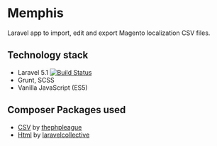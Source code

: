 # Memphis

Laravel app to import, edit and export Magento localization CSV files.

## Technology stack

* Laravel 5.1 [![Build Status](https://travis-ci.org/laravel/framework.svg)](https://travis-ci.org/laravel/framework)
* Grunt, SCSS
* Vanilla JavaScript (ES5)

## Composer Packages used

* [CSV](https://github.com/thephpleague/csv) by [thephpleague](https://github.com/thephpleague)
* [Html](https://github.com/laravelcollective/html) by [laravelcollective](https://github.com/laravelcollective)

